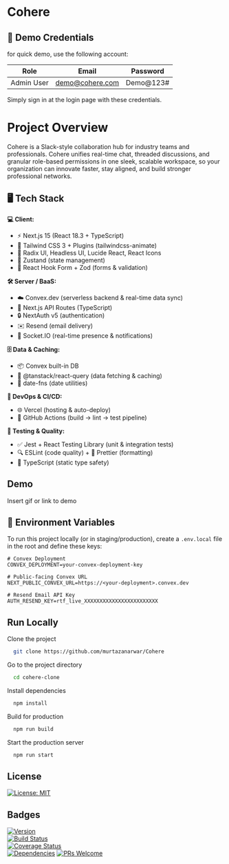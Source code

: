 # Cohere
## 🧪 Demo Credentials

for quick demo, use the following account:

| Role       | Email                     | Password   |
| ---------- | ------------------------- | ---------- |
| Admin User | demo@cohere.com     | Demo@123#  |

Simply sign in at the login page with these credentials.
# Project Overview

Cohere is a Slack-style collaboration hub for industry teams and professionals. Cohere unifies real-time chat, threaded discussions, and granular role-based permissions in one sleek, scalable workspace, so your organization can innovate faster, stay aligned, and build stronger professional networks.
## 🖥️ Tech Stack

**💻 Client:**  
- ⚡ Next.js 15 (React 18.3 + TypeScript)  
- 🎨 Tailwind CSS 3 + Plugins (tailwindcss-animate)  
- 🧩 Radix UI, Headless UI, Lucide React, React Icons  
- 🌱 Zustand (state management)  
- 📝 React Hook Form + Zod (forms & validation)  

**🛠️ Server / BaaS:**  
- ☁️ Convex.dev (serverless backend & real-time data sync)  
- 🔌 Next.js API Routes (TypeScript)  
- 🔒 NextAuth v5 (authentication)
- ✉️ Resend (email delivery) 
- 🔔 Socket.IO (real-time presence & notifications)  

**🗄️ Data & Caching:**  
- 📦 Convex built-in DB  
- 🔄 @tanstack/react-query (data fetching & caching)  
- 📅 date-fns (date utilities)  

**🚀 DevOps & CI/CD:**  
- 🌐 Vercel (hosting & auto-deploy)  
- 🤖 GitHub Actions (build → lint → test pipeline)   

**🧪 Testing & Quality:**  
- ✅ Jest + React Testing Library (unit & integration tests)  
- 🔍 ESLint (code quality) + 🎨 Prettier (formatting)  
- 🔐 TypeScript (static type safety)  

## Demo

Insert gif or link to demo

## 🔐 Environment Variables

To run this project locally (or in staging/production), create a `.env.local` file in the root and define these keys:

```dotenv
# Convex Deployment
CONVEX_DEPLOYMENT=your-convex-deployment-key

# Public-facing Convex URL
NEXT_PUBLIC_CONVEX_URL=https://<your-deployment>.convex.dev

# Resend Email API Key
AUTH_RESEND_KEY=rtf_live_XXXXXXXXXXXXXXXXXXXXXXXX
```
## Run Locally

Clone the project

```bash
  git clone https://github.com/murtazanarwar/Cohere
```

Go to the project directory

```bash
  cd cohere-clone
```

Install dependencies

```bash
  npm install
```

Build for production

```bash
  npm run build
```

Start the production server

```bash
  npm run start
```
## License

[![License: MIT](https://img.shields.io/badge/License-MIT-green.svg)](https://choosealicense.com/licenses/mit/)  

## Badges

[![Version](https://img.shields.io/npm/v/cohere.svg)](https://www.npmjs.com/package/cohere)  
[![Build Status](https://img.shields.io/github/actions/workflow/status/your-username/cohere/ci.yml?branch=main)](https://github.com/your-username/cohere/actions)  
[![Coverage Status](https://img.shields.io/codecov/c/gh/your-username/cohere/main.svg)](https://codecov.io/gh/your-username/cohere)  
[![Dependencies](https://img.shields.io/librariesio/release/npm/cohere)](https://libraries.io/npm/cohere) 
[![PRs Welcome](https://img.shields.io/badge/PRs-welcome-brightgreen.svg)](https://github.com/your-username/cohere/pulls)  
